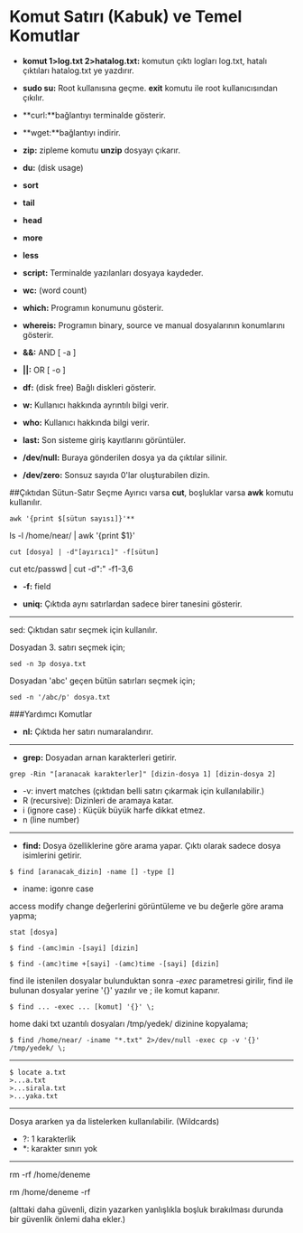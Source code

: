 #  Komut Satırı (Kabuk) ve Temel Komutlar
* **komut 1>log.txt 2>hatalog.txt:** komutun çıktı logları log.txt, hatalı çıktıları hatalog.txt ye yazdırır.
* **sudo su:** Root kullanısına geçme. **exit** komutu ile root kullanıcısından çıkılır.
* **curl:**bağlantıyı terminalde gösterir.
* **wget:**bağlantıyı indirir.
* **zip:** zipleme komutu **unzip** dosyayı çıkarır.
* **du:** (disk usage)
* **sort**
* **tail**
* **head**
* **more**
* **less**
* **script:** Terminalde yazılanları dosyaya kaydeder.
* **wc:** (word count)
* **which:** Programın konumunu gösterir.
* **whereis:** Programın binary, source ve manual dosyalarının konumlarını gösterir.
* **&&:** AND [ -a ]
* **||:** OR [ -o ]
* **df:** (disk free)  Bağlı diskleri gösterir.
* **w:** Kullanıcı hakkında ayrıntılı bilgi verir.
* **who:** Kullanıcı hakkında bilgi verir.
* **last:** Son sisteme giriş kayıtlarını görüntüler.


* **/dev/null:** Buraya gönderilen dosya ya da çıktılar silinir.
* **/dev/zero:** Sonsuz sayıda 0'lar oluşturabilen dizin.


##Çıktıdan Sütun-Satır Seçme
Ayırıcı varsa **cut**, boşluklar varsa **awk** komutu kullanılır.
```
awk '{print $[sütun sayısı]}'**
```

ls -l /home/near/ | awk '{print $1}'

```   
cut [dosya] | -d"[ayırıcı]" -f[sütun]
```
cut etc/passwd | cut -d":" -f1-3,6
* **-f:** field

* **uniq:** Çıktıda aynı satırlardan sadece birer tanesini gösterir.

---

sed: Çıktıdan satır seçmek için kullanılır.

Dosyadan 3. satırı seçmek için;

	sed -n 3p dosya.txt

Dosyadan 'abc' geçen bütün satırları seçmek için; 

	sed -n '/abc/p' dosya.txt

###Yardımcı Komutlar
* **nl:** Çıktıda her satırı numaralandırır.

---

* **grep:** Dosyadan arnan karakterleri getirir.

```
grep -Rin "[aranacak karakterler]" [dizin-dosya 1] [dizin-dosya 2]
```
* -v: invert matches (çıktıdan belli satırı çıkarmak için kullanılabilir.)
* R (recursive): Dizinleri de aramaya katar.
* i (ignore case) : Küçük büyük harfe dikkat etmez. 
* n (line number)

---

* **find:** Dosya özelliklerine göre arama yapar. Çıktı olarak sadece dosya isimlerini getirir.

```
$ find [aranacak_dizin] -name [] -type []
```

* iname: igonre case

access modify change değerlerini görüntüleme ve bu değerle göre arama yapma;
```
stat [dosya]
```

```
$ find -(amc)min -[sayi] [dizin]
```

```
$ find -(amc)time +[sayi] -(amc)time -[sayi] [dizin]
```

find ile istenilen dosyalar bulunduktan sonra *-exec* parametresi girilir, find ile bulunan dosyalar yerine '{}' yazılır ve \; ile komut kapanır.

```
$ find ... -exec ... [komut] '{}' \;
```

home daki txt uzantılı dosyaları /tmp/yedek/ dizinine kopyalama;
```
$ find /home/near/ -iname "*.txt" 2>/dev/null -exec cp -v '{}'  /tmp/yedek/ \;
```

---

```
$ locate a.txt
>...a.txt
>...sirala.txt
>...yaka.txt
```

---
Dosya ararken ya da listelerken kullanılabilir. (Wildcards)

* ?: 1 karakterlik
* *: karakter sınırı yok
---

rm -rf /home/deneme

rm /home/deneme -rf

(alttaki daha güvenli, dizin yazarken yanlışlıkla boşluk bırakılması durunda bir güvenlik önlemi daha ekler.)

